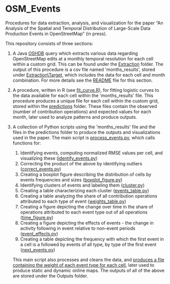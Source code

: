 # OSM_Events
Procedures for data extraction, analysis, and visualization for the paper 
“An Analysis of the Spatial and Temporal Distribution of Large-Scale Data Production Events in OpenStreetMap” (in press).

This repository consists of three sections:
1. A Java [OSHDB](https://heigit.org/big-spatial-data-analytics-en/ohsome/) query which extracts various data regarding OpenStreetMap edits at a monthly temporal resolution for each cell within a custom grid. This can be found under the [Extraction](https://github.com/GIScience/OSM_Events/tree/main/Extraction) folder. The output of this procedure is a csv file named 'months_results', stored under [Extraction\Target](https://github.com/GIScience/OSM_Events/tree/main/Extraction/target), which includes the data for each cell and month combination. For more details see the [README](https://github.com/GIScience/OSM_Events/blob/main/Extraction/README.md) file for this section.
2. A procedure, written in R (see [fit_curve.R](https://github.com/GIScience/OSM_Events/blob/main/fit_curve.R)), for fitting logistic curves to the data available for each cell within the 'months_results' file. This procedure produces a unique file for each cell within the custom grid, stored within the [predictions](https://github.com/GIScience/OSM_Events/tree/main/Predictions) folder. These files contain the observed (number of contribution operations) and expected values for each month, later used to analyze patterns and produce outputs.
3. A collection of Python scripts using the 'months_results' file and the files in the predictions folder to produce the outputs and visualizations used in the paper. The main script is [process_events.py](https://github.com/GIScience/OSM_Events/blob/main/process_events.py), which calls functions for:
    1. Identifying events, computing normalized RMSE values per cell, and visualizing these ([identify_events.py](https://github.com/GIScience/OSM_Events/blob/main/identify_events.py))
    2. Correcting the product of the above by identifying outliers ([correct_events.py](https://github.com/GIScience/OSM_Events/blob/update_code_yair/correct_events.py))
    3. Creating a boxplot figure describing the distribution of cells by events frequencies and sizes ([boxplot_figure.py](https://github.com/GIScience/OSM_Events/blob/main/boxplot_figure.py))
    4. Identifying clusters of events and labeling them ([cluster.py](https://github.com/GIScience/OSM_Events/blob/main/cluster.py))
    5. Creating a table characterizing each cluster ([events_table.py](https://github.com/GIScience/OSM_Events/blob/main/events_table.py))
    6. Creating a table analyzing the share of all contribution operations attributed to each type of event ([weights_table.py](https://github.com/GIScience/OSM_Events/blob/main/weights_table.py))
    7. Creating a figure depicting the change over time in the share of operations attributed to each event type out of all operations ([time_figure.py](https://github.com/GIScience/OSM_Events/blob/main/time_figure.py))
    8. Creating a figure depicting the effects of events - the change in activity following in event relative to non-event periods ([event_effects.py](https://github.com/GIScience/OSM_Events/blob/main/event_effects.py))
    9. Creating a table depicting the frequency with which the first event in a cell is a followed by events of all type, by type of the first event ([next_events.py](https://github.com/GIScience/OSM_Events/blob/main/next_events.py))

    This main script also processes and cleans the data, and [produces a file containing the weight of each event type for each cell](https://github.com/GIScience/OSM_Events/blob/main/process_events.py#L79-L87), later used to produce static and dynamic online maps. The outputs of all of the above are stored under the Outputs folder.
